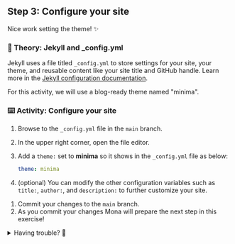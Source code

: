 ## Step 3: Configure your site

Nice work setting the theme! :sparkles:

### 📖 Theory: Jekyll and \_config.yml

Jekyll uses a file titled `_config.yml` to store settings for your site, your theme, and reusable content like your site title and GitHub handle. Learn more in the [Jekyll configuration documentation](https://jekyllrb.com/docs/configuration/).

For this activity, we will use a blog-ready theme named "minima".

### ⌨️ Activity: Configure your site

1. Browse to the `_config.yml` file in the `main` branch.
1. In the upper right corner, open the file editor.
1. Add a `theme:` set to **minima** so it shows in the `_config.yml` file as below:

   ```yml
   theme: minima
   ```

1. (optional) You can modify the other configuration variables such as `title:`, `author:`, and `description:` to further customize your site.
<!-- TODO: Add details with example -->
1. Commit your changes to the `main` branch.
1. As you commit your changes Mona will prepare the next step in this exercise!


<details>
<summary>Having trouble? 🤷</summary><br/>

- Make sure you are editing the `_config.yml` file in the `main` branch`.
- Double-check your YAML formatting. Indentation and colons matter!

</details>
